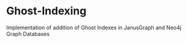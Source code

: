 # Ghost-Indexing
Implementation of addition of Ghost Indexes in JanusGraph and Neo4j Graph Databases
